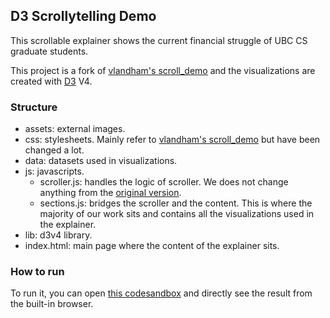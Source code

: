 ## D3 Scrollytelling Demo

This scrollable explainer shows the current financial struggle of UBC CS graduate students.

This project is a fork of [vlandham's scroll_demo](https://github.com/vlandham/scroll_demo) and the visualizations are created with [D3](https://d3js.org/) V4.

### Structure

- assets: external images.
- css: stylesheets. Mainly refer to [vlandham's scroll_demo](https://github.com/vlandham/scroll_demo) but have been changed a lot.
- data: datasets used in visualizations.
- js: javascripts.
  - scroller.js: handles the logic of scroller. We does not change anything from the [original version](https://github.com/vlandham/scroll_demo/blob/gh-pages/js/scroller.js).
  - sections.js: bridges the scroller and the content. This is where the majority of our work sits and contains all the visualizations used in the explainer.
- lib: d3v4 library.
- index.html: main page where the content of the explainer sits.

### How to run

To run it, you can open [this codesandbox](https://codesandbox.io/s/explainer-content-jvp3q5?file=/README.md) and directly see the result from the built-in browser.
